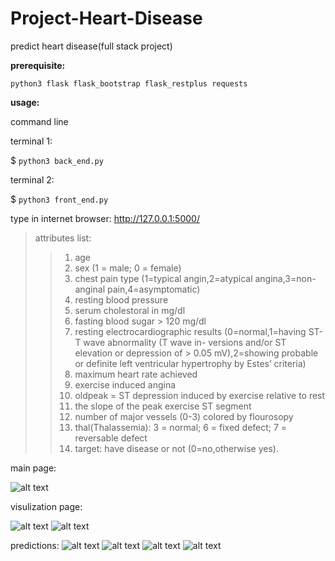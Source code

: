 # Project-Heart-Disease
predict heart disease(full stack project)

**prerequisite:**

`python3
flask
flask_bootstrap
flask_restplus
requests`

**usage:**

command line

terminal 1:

$ `python3 back_end.py`

terminal 2:

$ `python3 front_end.py`


type in internet browser: http://127.0.0.1:5000/

>attributes list:
>>1. age
>>2. sex (1 = male; 0 = female)
>>3. chest pain type (1=typical angin,2=atypical angina,3=non-anginal pain,4=asymptomatic)
>>4. resting blood pressure
>>5. serum cholestoral in mg/dl
>>6. fasting blood sugar > 120 mg/dl
>>7. resting electrocardiographic results (0=normal,1=having ST-T wave abnormality (T wave in-
versions and/or ST elevation or depression of > 0.05 mV),2=showing probable or definite left
ventricular hypertrophy by Estes’ criteria)
>>8. maximum heart rate achieved
>>9. exercise induced angina
>>10. oldpeak = ST depression induced by exercise relative to rest
>>11. the slope of the peak exercise ST segment
>>12. number of major vessels (0-3) colored by flourosopy
>>13. thal(Thalassemia): 3 = normal; 6 = fixed defect; 7 = reversable defect
>>14. target: have disease or not (0=no,otherwise yes).


main page:

![alt text](https://github.com/mokomokoo/COMP9321-Heart-Disease-Prediction/blob/master/main.png)

visulization page:

![alt text](https://github.com/mokomokoo/COMP9321-Heart-Disease-Prediction/blob/master/visu1.png)
![alt text](https://github.com/mokomokoo/COMP9321-Heart-Disease-Prediction/blob/master/visu2.png)

predictions: 
![alt text](https://github.com/mokomokoo/COMP9321-Heart-Disease-Prediction/blob/master/pre1.png)
![alt text](https://github.com/mokomokoo/COMP9321-Heart-Disease-Prediction/blob/master/pre2.png)
![alt text](https://github.com/mokomokoo/COMP9321-Heart-Disease-Prediction/blob/master/pre3.png)
![alt text](https://github.com/mokomokoo/COMP9321-Heart-Disease-Prediction/blob/master/pre4.png)
